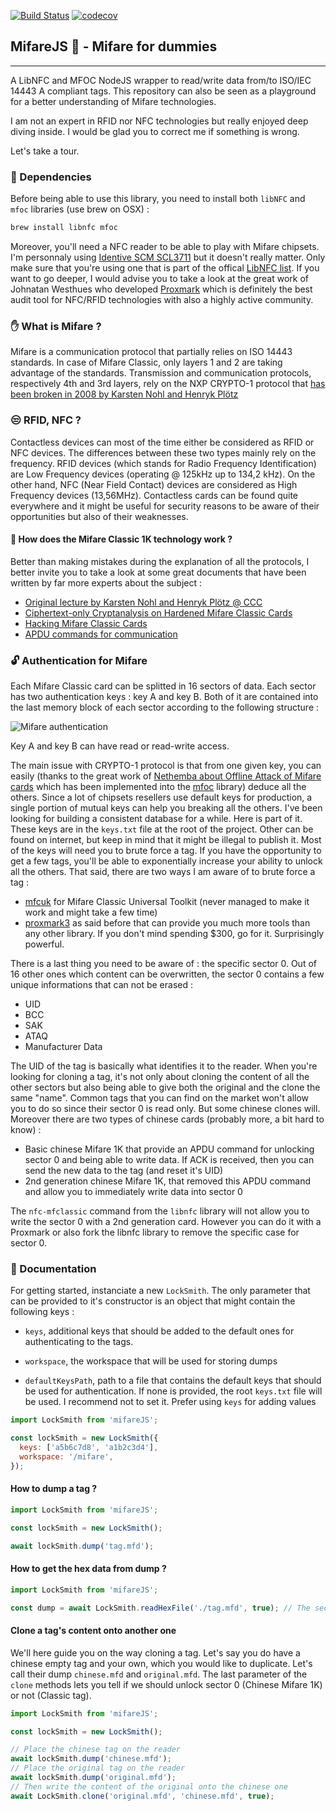 [![Build Status](https://travis-ci.org/emaincourt/MifareJS.svg?branch=master)](https://travis-ci.org/emaincourt/MifareJS) [![codecov](https://codecov.io/gh/emaincourt/MifareJS/branch/master/graph/badge.svg)](https://codecov.io/gh/emaincourt/MifareJS)

## MifareJS :pig:  - Mifare for dummies

***

A LibNFC and MFOC NodeJS wrapper to read/write data from/to ISO/IEC 14443 A compliant tags. This repository can also be seen as a playground for a better understanding of Mifare technologies.

I am not an expert in RFID nor NFC technologies but really enjoyed deep diving inside. I would be glad you to correct me if something is wrong.

Let's take a tour.

### :dolls: Dependencies

Before being able to use this library, you need to install both `libNFC` and `mfoc` libraries (use brew on OSX) :

```bash
brew install libnfc mfoc
```

Moreover, you'll need a NFC reader to be able to play with Mifare chipsets. I'm personnaly using [Identive SCM SCL3711](https://www.amazon.fr/Identive-905169-SCM-SCL3711-USB/dp/B00G6G1WH2) but it doesn't really matter. Only make sure that you're using one that is part of the offical [LibNFC list](http://nfc-tools.org/index.php?title=Devices_compatibility_matrix). If you want to go deeper, I would advise you to take a look at the great work of Johnatan Westhues who developed [Proxmark](https://github.com/Proxmark/proxmark3/wiki) which is definitely the best audit tool for NFC/RFID technologies with also a highly active community.

### :hand: What is Mifare ?

Mifare is a communication protocol that partially relies on ISO 14443 standards. In case of Mifare Classic, only layers 1 and 2 are taking advantage of the standards. Transmission and communication protocols, respectively 4th and 3rd layers, rely on the NXP CRYPTO-1 protocol that [has been broken in 2008 by Karsten Nohl and Henryk Plötz](https://www.blackhat.com/presentations/bh-usa-08/Nohl/BH_US_08_Nohl_Mifare.pdf)

### :unamused: RFID, NFC ?

Contactless devices can most of the time either be considered as RFID or NFC devices. The differences between these two types mainly rely on the frequency. RFID devices (which stands for Radio Frequency Identification) are Low Frequency devices (operating @ 125kHz up to 134,2 kHz). On the other hand, NFC (Near Field Contact) devices are considered as High Frequency devices (13,56MHz). Contactless cards can be found quite everywhere and it might be useful for security reasons to be aware of their opportunities but also of their weaknesses.

#### :mag_right: How does the Mifare Classic 1K technology work ?

Better than making mistakes during the explanation of all the protocols, I better invite you to take a look at some great documents that have been written by far more experts about the subject :
- [Original lecture by Karsten Nohl and Henryk Plötz @ CCC ](https://events.ccc.de/congress/2008/Fahrplan/attachments/1241_081229.25C3.RFIDSecurity.pdf)
- [Ciphertext-only Cryptanalysis on Hardened Mifare Classic
Cards](http://www.cs.ru.nl/~rverdult/Ciphertext-only_Cryptanalysis_on_Hardened_Mifare_Classic_Cards-CCS_2015.pdf)
- [Hacking Mifare Classic Cards](https://www.blackhat.com/docs/sp-14/materials/arsenal/sp-14-Almeida-Hacking-MIFARE-Classic-Cards-Slides.pdf)
- [APDU commands for communication](http://read.pudn.com/downloads157/doc/701059/Mifare%20APDU.pdf)

### :unlock: Authentication for Mifare

Each Mifare Classic card can be splitted in 16 sectors of data. Each sector has two authentication keys : key A and key B. Both of it are contained into the last memory block of each sector according to the following structure :

![Mifare authentication](https://img4.hostingpics.net/pics/613126Capturedecran20170809a181719.png)

Key A and key B can have read or read-write access.

The main issue with CRYPTO-1 protocol is that from one given key, you can easily (thanks to the great work of [Nethemba about Offline Attack of Mifare cards](https://nethemba.com/resources/mifare-classic-slides.pdf) which has been implemented into the [mfoc](https://github.com/nfc-tools/mfoc) library) deduce all the others. Since a lot of chipsets resellers use default keys for production, a single portion of mutual keys can help you breaking all the others. I've been looking for building a consistent database for a while. Here is part of it. These keys are in the `keys.txt` file at the root of the project. Other can be found on internet, but keep in mind that it might be illegal to publish it. Most of the keys will need you to brute force a tag. If you have the opportunity to get a few tags, you'll be able to exponentially increase your ability to unlock all the others. That said, there are two ways I am aware of to brute force a tag :

- [mfcuk](https://github.com/nfc-tools/mfcuk) for Mifare Classic Universal Toolkit (never managed to make it work and might take a few time)
- [proxmark3](https://store.ryscc.com/) as said before that can provide you much more tools than any other library. If you don't mind spending $300, go for it. Surprisingly powerful.

There is a last thing you need to be aware of : the specific sector 0. Out of 16 other ones which content can be overwritten, the sector 0 contains a few unique informations that can not be erased :

- UID
- BCC
- SAK
- ATAQ
- Manufacturer Data

The UID of the tag is basically what identifies it to the reader. When you're looking for cloning a tag, it's not only about cloning the content of all the other sectors but also being able to give both the original and the clone the same "name". Common tags that you can find on the market won't allow you to do so since their sector 0 is read only. But some chinese clones will. Moreover there are two types of chinese cards (probably more, a bit hard to know) :

- Basic chinese Mifare 1K that provide an APDU command for unlocking sector 0 and being able to write data. If ACK is received, then you can send the new data to the tag (and reset it's UID)
- 2nd generation chinese Mifare 1K, that removed this APDU command and allow you to immediately write data into sector 0

The `nfc-mfclassic` command from the `libnfc` library will not allow you to write the sector 0 with a 2nd generation card. However you can do it with a Proxmark or also fork the libnfc library to remove the specific case for sector 0.

### :notebook_with_decorative_cover: Documentation

For getting started, instanciate a new `LockSmith`. The only parameter that can be provided to it's constructor is an object that might contain the following keys :

- `keys`, additional keys that should be added to the default ones for authenticating to the tags.

- `workspace`, the workspace that will be used for storing dumps

- `defaultKeysPath`, path to a file that contains the default keys that should be used for authentication. If none is provided, the root `keys.txt` file will be used. I recommend not to set it. Prefer using `keys` for adding values

```javascript
import LockSmith from 'mifareJS';

const lockSmith = new LockSmith({
  keys: ['a5b6c7d8', 'a1b2c3d4'],
  workspace: '/mifare',
});
```

#### How to dump a tag ?

```javascript
import LockSmith from 'mifareJS';

const lockSmith = new LockSmith();

await lockSmith.dump('tag.mfd');
```

#### How to get the hex data from dump ?

```javascript
import LockSmith from 'mifareJS';

const dump = await LockSmith.readHexFile('./tag.mfd', true); // The second parameter can be set to false if you don't want the hex content to be displayed in standard output
```

#### Clone a tag's content onto another one

We'll here guide you on the way cloning a tag. Let's say you do have a chinese empty tag and your own, which you would like to duplicate. Let's call their dump `chinese.mfd` and `original.mfd`. The last parameter of the `clone` methods lets you tell if we should unlock sector 0 (Chinese Mifare 1K) or not (Classic tag).

```javascript
import LockSmith from 'mifareJS';

const lockSmith = new LockSmith();

// Place the chinese tag on the reader
await lockSmith.dump('chinese.mfd');
// Place the original tag on the reader
await lockSmith.dump('original.mfd');
// Then write the content of the original onto the chinese one
await LockSmith.clone('original.mfd', 'chinese.mfd', true);

```

